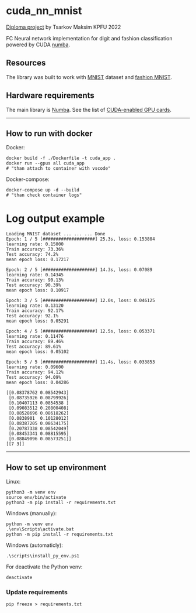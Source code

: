 # cuda_nn_mnist

[Diploma project](https://kpfu.ru/student_diplom/10.160.178.20_GZJU1__O90UU3V_UXKIQTG1JB419O6X29AT5JMJE_M8JMK5MKZ_Carkov_MV.pdf) by Tsarkov Maksim KPFU 2022


FC Neural network implementation for digit and fashion classification powered by CUDA [numba](https://github.com/numba/numba).

## Resources
The library was built to work with [MNIST](http://yann.lecun.com/exdb/mnist/) dataset and  [fashion MNIST](https://github.com/zalandoresearch/fashion-mnist).

## Hardware requirements
The main library is [Numba](https://numba.readthedocs.io/en/stable/cuda/index.html).
See the list of [CUDA-enabled GPU cards](https://developer.nvidia.com/cuda-gpus).

---

## How to run with docker

Docker:

    docker build -f ./Dockerfile -t cuda_app .
    docker run --gpus all cuda_app
    # "than attach to container with vscode"

Docker-compose:

    docker-compose up -d --build
    # "than check container logs"

# Log output example
```
Loading MNIST dataset ... ... ... Done
Epoch: 1 / 5 [####################] 25.3s, loss: 0.153804
learning rate: 0.15000
Train accuracy: 73.36%
Test accuracy: 74.2%
mean epoch loss: 0.17217

Epoch: 2 / 5 [####################] 14.3s, loss: 0.07089
learning rate: 0.14345
Train accuracy: 90.13%
Test accuracy: 90.39%
mean epoch loss: 0.10917

Epoch: 3 / 5 [####################] 12.0s, loss: 0.046125
learning rate: 0.13120
Train accuracy: 92.17%
Test accuracy: 92.1%
mean epoch loss: 0.05291

Epoch: 4 / 5 [####################] 12.5s, loss: 0.053371
learning rate: 0.11476
Train accuracy: 89.46%
Test accuracy: 89.61%
mean epoch loss: 0.05102

Epoch: 5 / 5 [####################] 11.4s, loss: 0.033853
learning rate: 0.09600
Train accuracy: 94.12%
Test accuracy: 94.09%
mean epoch loss: 0.04286

[[0.08378762 0.08542943]
 [0.08735926 0.08799926]
 [0.10407113 0.0854538 ]
 [0.09083512 0.20800408]
 [0.08528696 0.08618262]
 [0.0838901  0.10128012]
 [0.08387205 0.08634175]
 [0.20787338 0.08542049]
 [0.08453341 0.08815595]
 [0.08849096 0.08573251]]
[[7 3]]
```

---

## How to set up environment 

Linux:

    python3 -m venv env
    source env/bin/activate
    python3 -m pip install -r requirements.txt

Windows (manually):

    python -m venv env
    .\env\Scripts\activate.bat
    python -m pip install -r requirements.txt

Windows (automaticly):

    .\scripts\install_py_env.ps1

For deactivate the Python venv:

    deactivate

### Update requirements

    pip freeze > requirements.txt
